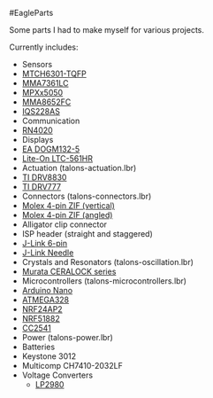 #EagleParts

Some parts I had to make myself for various projects.

Currently includes:
- Sensors
 - [MTCH6301-TQFP](http://www.microchip.com/wwwproducts/Devices.aspx?dDocName=en559101)
 - [MMA7361LC](http://www.freescale.com/webapp/sps/site/prod_summary.jsp?code=MMA7361LC)
 - [MPXx5050](http://www.freescale.com/webapp/sps/site/prod_summary.jsp?code=MPXx5050)
 - [MMA8652FC](http://www.freescale.com/webapp/sps/site/prod_summary.jsp?code=MMA8652FC)
 - [IQS228AS](http://www.azoteq.com/products/proxsense/3-products/products/139-products-proxsense-iqs228as.html)
- Communication
 - [RN4020](http://www.microchip.com/wwwproducts/Devices.aspx?product=RN4020)
- Displays
 - [EA DOGM132-5](http://www.lcd-module.com/products/dog.html)
 - [Lite-On LTC-561HR](http://optoelectronics.liteon.com/en-global/Led/LED-Component/Detail/355)
- Actuation (talons-actuation.lbr)
 - [TI DRV8830](http://www.ti.com/product/drv8830)
 - [TI DRV777](http://www.ti.com/product/drv777)
- Connectors (talons-connectors.lbr)
 - [Molex 4-pin ZIF (vertical)](http://www.molex.com/molex/products/datasheet.jsp?part=active/0039532045_FFC_FPC_CONNECTORS.xml)
 - [Molex 4-pin ZIF (angled)](http://www.molex.com/molex/products/datasheet.jsp?part=active/0039532044_FFC_FPC_CONNECTORS.xml)
 - Alligator clip connector
 - ISP header (straight and staggered)
 - [J-Link 6-pin](https://www.segger.com/jlink-6-pin-adapter.html)
 - [J-Link Needle](https://www.segger.com/jlink-needle-adapter.html)
- Crystals and Resonators (talons-oscillation.lbr)
 - [Murata CERALOCK series](www.murata.com/en-us/products/timingdevice/ceralock)
- Microcontrollers (talons-microcontrollers.lbr)
 - [Arduino Nano](http://arduino.cc/en/Main/ArduinoBoardNano) 
 - [ATMEGA328](http://www.atmel.com/devices/ATMEGA328.aspx) 
 - [NRF24AP2](http://www.nordicsemi.com/eng/Products/ANT/nRF24AP2-8CH)
 - [NRF51882](http://www.nordicsemi.com/eng/Products/Bluetooth-R-low-energy/nRF51822)
 - [CC2541](http://www.ti.com/product/CC2541)
- Power (talons-power.lbr)
 - Batteries
  - Keystone 3012
  - Multicomp CH7410-2032LF
 - Voltage Converters
   - [LP2980](http://www.ti.com/product/lp2980-n)